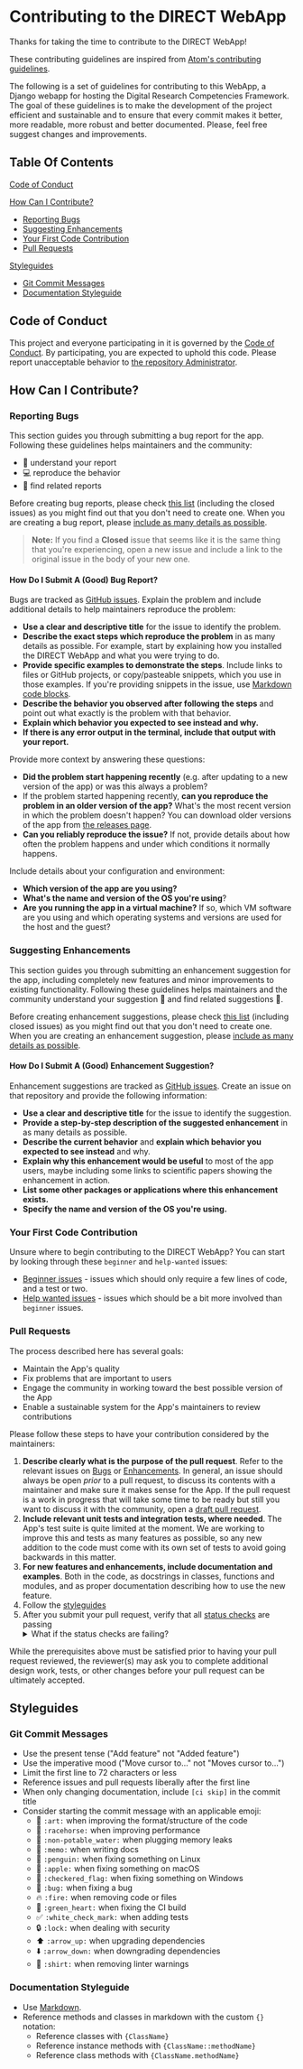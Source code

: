 <!-- markdownlint-disable MD033 -->

# Contributing to the DIRECT WebApp

Thanks for taking the time to contribute to the DIRECT WebApp!

These contributing guidelines are inspired from [Atom's contributing guidelines](https://github.com/atom/atom/blob/master/CONTRIBUTING.md).

The following is a set of guidelines for contributing to this WebApp, a Django webapp for hosting the Digital Research Competencies Framework. The goal of these guidelines is to make the development of the project efficient and sustainable and to ensure that every commit makes it better, more readable, more robust and better documented. Please, feel free suggest changes and improvements.

## Table Of Contents

[Code of Conduct](#code-of-conduct)

[How Can I Contribute?](#how-can-i-contribute)

- [Reporting Bugs](#reporting-bugs)
- [Suggesting Enhancements](#suggesting-enhancements)
- [Your First Code Contribution](#your-first-code-contribution)
- [Pull Requests](#pull-requests)

[Styleguides](#styleguides)

- [Git Commit Messages](#git-commit-messages)
- [Documentation Styleguide](#documentation-styleguide)

## Code of Conduct

<!-- markdownlint-disable MD042 -->

This project and everyone participating in it is governed by the [Code of Conduct](). By participating, you are expected to uphold this code. Please report unacceptable behavior to [the repository Administrator]().

## How Can I Contribute?

### Reporting Bugs

This section guides you through submitting a bug report for the app. Following these guidelines helps maintainers and the community:

- :pencil: understand your report
- :computer: reproduce the behavior
- :mag_right: find related reports

Before creating bug reports, please check [this list](https://github.com/direct-framework/direct-webapp/issues) (including the closed issues) as you might find out that you don't need to create one. When you are creating a bug report, please [include as many details as possible](#how-do-i-submit-a-good-bug-report).

> **Note:** If you find a **Closed** issue that seems like it is the same thing that you're experiencing, open a new issue and include a link to the original issue in the body of your new one.

#### How Do I Submit A (Good) Bug Report?

Bugs are tracked as [GitHub issues](https://guides.github.com/features/issues/). Explain the problem and include additional details to help maintainers reproduce the problem:

- **Use a clear and descriptive title** for the issue to identify the problem.
- **Describe the exact steps which reproduce the problem** in as many details as possible. For example, start by explaining how you installed the DIRECT WebApp and what you were trying to do.
- **Provide specific examples to demonstrate the steps**. Include links to files or GitHub projects, or copy/pasteable snippets, which you use in those examples. If you're providing snippets in the issue, use [Markdown code blocks](https://help.github.com/articles/markdown-basics/#multiple-lines).
- **Describe the behavior you observed after following the steps** and point out what exactly is the problem with that behavior.
- **Explain which behavior you expected to see instead and why.**
- **If there is any error output in the terminal, include that output with your report.**

Provide more context by answering these questions:

- **Did the problem start happening recently** (e.g. after updating to a new version of the app) or was this always a problem?
- If the problem started happening recently, **can you reproduce the problem in an older version of the app?** What's the most recent version in which the problem doesn't happen? You can download older versions of the app from [the releases page](https://github.com/direct-framework/direct-webapp/releases).
- **Can you reliably reproduce the issue?** If not, provide details about how often the problem happens and under which conditions it normally happens.

Include details about your configuration and environment:

- **Which version of the app are you using?**
- **What's the name and version of the OS you're using**?
- **Are you running the app in a virtual machine?** If so, which VM software are you using and which operating systems and versions are used for the host and the guest?

### Suggesting Enhancements

This section guides you through submitting an enhancement suggestion for the app, including completely new features and minor improvements to existing functionality. Following these guidelines helps maintainers and the community understand your suggestion :pencil: and find related suggestions :mag_right:.

Before creating enhancement suggestions, please check [this list](https://github.com/direct-framework/direct-webapp/issues) (including closed issues) as you might find out that you don't need to create one. When you are creating an enhancement suggestion, please [include as many details as possible](#how-do-i-submit-a-good-enhancement-suggestion).

#### How Do I Submit A (Good) Enhancement Suggestion?

Enhancement suggestions are tracked as [GitHub issues](https://guides.github.com/features/issues/). Create an issue on that repository and provide the following information:

- **Use a clear and descriptive title** for the issue to identify the suggestion.
- **Provide a step-by-step description of the suggested enhancement** in as many details as possible.
- **Describe the current behavior** and **explain which behavior you expected to see instead** and why.
- **Explain why this enhancement would be useful** to most of the app users, maybe including some links to scientific papers showing the enhancement in action.
- **List some other packages or applications where this enhancement exists.**
- **Specify the name and version of the OS you're using.**

### Your First Code Contribution

Unsure where to begin contributing to the DIRECT WebApp? You can start by looking through these `beginner` and `help-wanted` issues:

- [Beginner issues](https://github.com/direct-framework/direct-webapp/labels/good%20first%20issue) - issues which should only require a few lines of code, and a test or two.
- [Help wanted issues](https://github.com/direct-framework/direct-webapp/labels/help%20wanted) - issues which should be a bit more involved than `beginner` issues.

### Pull Requests

The process described here has several goals:

- Maintain the App's quality
- Fix problems that are important to users
- Engage the community in working toward the best possible version of the App
- Enable a sustainable system for the App's maintainers to review contributions

Please follow these steps to have your contribution considered by the maintainers:

1. **Describe clearly what is the purpose of the pull request**. Refer to the relevant issues on [Bugs](#reporting-bugs) or [Enhancements](#suggesting-enhancements). In general, an issue should always be open _prior_ to a pull request, to discuss its contents with a maintainer and make sure it makes sense for the App. If the pull request is a work in progress that will take some time to be ready but still you want to discuss it with the community, open a [draft pull request](https://github.blog/2019-02-14-introducing-draft-pull-requests/).
2. **Include relevant unit tests and integration tests, where needed**. The App's test suite is quite limited at the moment. We are working to improve this and tests as many features as possible, so any new addition to the code must come with its own set of tests to avoid going backwards in this matter.
3. **For new features and enhancements, include documentation and examples**. Both in the code, as docstrings in classes, functions and modules, and as proper documentation describing how to use the new feature.
4. Follow the [styleguides](#styleguides)
5. After you submit your pull request, verify that all [status checks](https://help.github.com/articles/about-status-checks/) are passing <details><summary>What if the status checks are failing?</summary>If a status check is failing, and you believe that the failure is unrelated to your change, please leave a comment on the pull request explaining why you believe the failure is unrelated. A maintainer will re-run the status check for you. If we conclude that the failure was a false positive, then we will open an issue to track that problem with our status check suite.</details>

While the prerequisites above must be satisfied prior to having your pull request reviewed, the reviewer(s) may ask you to complete additional design work, tests, or other changes before your pull request can be ultimately accepted.

## Styleguides

### Git Commit Messages

- Use the present tense ("Add feature" not "Added feature")
- Use the imperative mood ("Move cursor to..." not "Moves cursor to...")
- Limit the first line to 72 characters or less
- Reference issues and pull requests liberally after the first line
- When only changing documentation, include `[ci skip]` in the commit title
- Consider starting the commit message with an applicable emoji:
  - :art: `:art:` when improving the format/structure of the code
  - :racehorse: `:racehorse:` when improving performance
  - :non-potable_water: `:non-potable_water:` when plugging memory leaks
  - :memo: `:memo:` when writing docs
  - :penguin: `:penguin:` when fixing something on Linux
  - :apple: `:apple:` when fixing something on macOS
  - :checkered_flag: `:checkered_flag:` when fixing something on Windows
  - :bug: `:bug:` when fixing a bug
  - :fire: `:fire:` when removing code or files
  - :green_heart: `:green_heart:` when fixing the CI build
  - :white_check_mark: `:white_check_mark:` when adding tests
  - :lock: `:lock:` when dealing with security
  - :arrow_up: `:arrow_up:` when upgrading dependencies
  - :arrow_down: `:arrow_down:` when downgrading dependencies
  - :shirt: `:shirt:` when removing linter warnings

### Documentation Styleguide

- Use [Markdown](https://daringfireball.net/projects/markdown).
- Reference methods and classes in markdown with the custom `{}` notation:
  - Reference classes with `{ClassName}`
  - Reference instance methods with `{ClassName::methodName}`
  - Reference class methods with `{ClassName.methodName}`
